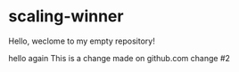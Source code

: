 # scaling-winner
Hello, weclome to my empty repository!

hello again
This is a change made on github.com
change #2
